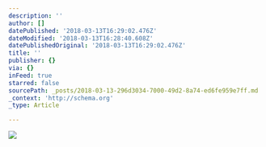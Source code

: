 ```yaml
---
description: ''
author: []
datePublished: '2018-03-13T16:29:02.476Z'
dateModified: '2018-03-13T16:28:40.608Z'
datePublishedOriginal: '2018-03-13T16:29:02.476Z'
title: ''
publisher: {}
via: {}
inFeed: true
starred: false
sourcePath: _posts/2018-03-13-296d3034-7000-49d2-8a74-ed6fe959e7ff.md
_context: 'http://schema.org'
_type: Article

---
```

![](https://the-grid-user-content.s3-us-west-2.amazonaws.com/a1c1b948-b853-4c9a-97c3-fc78d3478233.jpg)